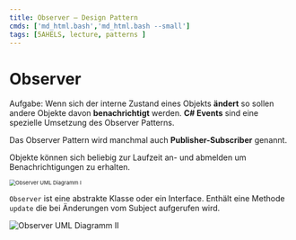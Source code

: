 ```yaml
---
title: Observer – Design Pattern
cmds: ['md_html.bash','md_html.bash --small']
tags: [5AHELS, lecture, patterns ]
---
```




# Observer

Aufgabe: Wenn sich der interne Zustand eines Objekts **ändert** so sollen andere Objekte davon **benachrichtigt** werden. **C# Events** sind eine spezielle Umsetzung des Observer Patterns.

Das Observer Pattern wird manchmal auch **Publisher-Subscriber** genannt.

Objekte können sich beliebig zur Laufzeit an- und abmelden um Benachrichtigungen zu erhalten.

<img src="fig/observer02.png" alt="Observer UML Diagramm I" style="zoom: 67%;" />

`Observer` ist eine abstrakte Klasse oder ein Interface. Enthält eine Methode `update` die bei Änderungen vom Subject aufgerufen wird.

![Observer UML Diagramm II](fig/observer01.jpg)

